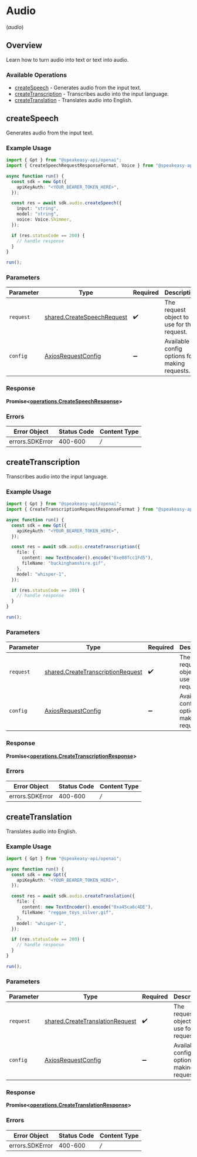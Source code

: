 # Audio
(*audio*)

## Overview

Learn how to turn audio into text or text into audio.

### Available Operations

* [createSpeech](#createspeech) - Generates audio from the input text.
* [createTranscription](#createtranscription) - Transcribes audio into the input language.
* [createTranslation](#createtranslation) - Translates audio into English.

## createSpeech

Generates audio from the input text.

### Example Usage

```typescript
import { Gpt } from "@speakeasy-api/openai";
import { CreateSpeechRequestResponseFormat, Voice } from "@speakeasy-api/openai/dist/sdk/models/shared";

async function run() {
  const sdk = new Gpt({
    apiKeyAuth: "<YOUR_BEARER_TOKEN_HERE>",
  });

  const res = await sdk.audio.createSpeech({
    input: "string",
    model: "string",
    voice: Voice.Shimmer,
  });

  if (res.statusCode == 200) {
    // handle response
  }
}

run();
```

### Parameters

| Parameter                                                                    | Type                                                                         | Required                                                                     | Description                                                                  |
| ---------------------------------------------------------------------------- | ---------------------------------------------------------------------------- | ---------------------------------------------------------------------------- | ---------------------------------------------------------------------------- |
| `request`                                                                    | [shared.CreateSpeechRequest](../../sdk/models/shared/createspeechrequest.md) | :heavy_check_mark:                                                           | The request object to use for the request.                                   |
| `config`                                                                     | [AxiosRequestConfig](https://axios-http.com/docs/req_config)                 | :heavy_minus_sign:                                                           | Available config options for making requests.                                |


### Response

**Promise<[operations.CreateSpeechResponse](../../sdk/models/operations/createspeechresponse.md)>**
### Errors

| Error Object    | Status Code     | Content Type    |
| --------------- | --------------- | --------------- |
| errors.SDKError | 400-600         | */*             |

## createTranscription

Transcribes audio into the input language.

### Example Usage

```typescript
import { Gpt } from "@speakeasy-api/openai";
import { CreateTranscriptionRequestResponseFormat } from "@speakeasy-api/openai/dist/sdk/models/shared";

async function run() {
  const sdk = new Gpt({
    apiKeyAuth: "<YOUR_BEARER_TOKEN_HERE>",
  });

  const res = await sdk.audio.createTranscription({
    file: {
      content: new TextEncoder().encode("0xe08fcc1Fd5"),
      fileName: "buckinghamshire.gif",
    },
    model: "whisper-1",
  });

  if (res.statusCode == 200) {
    // handle response
  }
}

run();
```

### Parameters

| Parameter                                                                                  | Type                                                                                       | Required                                                                                   | Description                                                                                |
| ------------------------------------------------------------------------------------------ | ------------------------------------------------------------------------------------------ | ------------------------------------------------------------------------------------------ | ------------------------------------------------------------------------------------------ |
| `request`                                                                                  | [shared.CreateTranscriptionRequest](../../sdk/models/shared/createtranscriptionrequest.md) | :heavy_check_mark:                                                                         | The request object to use for the request.                                                 |
| `config`                                                                                   | [AxiosRequestConfig](https://axios-http.com/docs/req_config)                               | :heavy_minus_sign:                                                                         | Available config options for making requests.                                              |


### Response

**Promise<[operations.CreateTranscriptionResponse](../../sdk/models/operations/createtranscriptionresponse.md)>**
### Errors

| Error Object    | Status Code     | Content Type    |
| --------------- | --------------- | --------------- |
| errors.SDKError | 400-600         | */*             |

## createTranslation

Translates audio into English.

### Example Usage

```typescript
import { Gpt } from "@speakeasy-api/openai";

async function run() {
  const sdk = new Gpt({
    apiKeyAuth: "<YOUR_BEARER_TOKEN_HERE>",
  });

  const res = await sdk.audio.createTranslation({
    file: {
      content: new TextEncoder().encode("0xa45ca6c4DE"),
      fileName: "reggae_toys_silver.gif",
    },
    model: "whisper-1",
  });

  if (res.statusCode == 200) {
    // handle response
  }
}

run();
```

### Parameters

| Parameter                                                                              | Type                                                                                   | Required                                                                               | Description                                                                            |
| -------------------------------------------------------------------------------------- | -------------------------------------------------------------------------------------- | -------------------------------------------------------------------------------------- | -------------------------------------------------------------------------------------- |
| `request`                                                                              | [shared.CreateTranslationRequest](../../sdk/models/shared/createtranslationrequest.md) | :heavy_check_mark:                                                                     | The request object to use for the request.                                             |
| `config`                                                                               | [AxiosRequestConfig](https://axios-http.com/docs/req_config)                           | :heavy_minus_sign:                                                                     | Available config options for making requests.                                          |


### Response

**Promise<[operations.CreateTranslationResponse](../../sdk/models/operations/createtranslationresponse.md)>**
### Errors

| Error Object    | Status Code     | Content Type    |
| --------------- | --------------- | --------------- |
| errors.SDKError | 400-600         | */*             |
